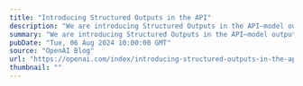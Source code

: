 ```yaml
---
title: "Introducing Structured Outputs in the API"
description: "We are introducing Structured Outputs in the API—model outputs now reliably adhere to developer-supplied JSON Schemas."
summary: "We are introducing Structured Outputs in the API—model outputs now reliably adhere to developer-supplied JSON Schemas."
pubDate: "Tue, 06 Aug 2024 10:00:00 GMT"
source: "OpenAI Blog"
url: "https://openai.com/index/introducing-structured-outputs-in-the-api"
thumbnail: ""
---
```



